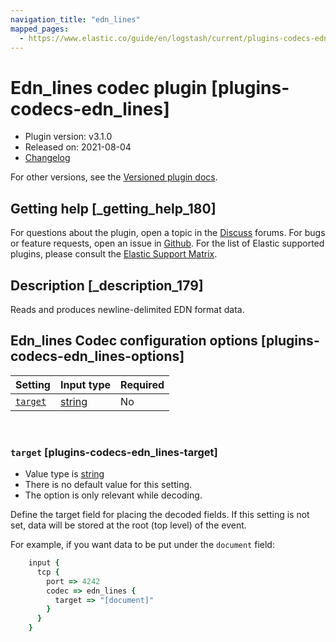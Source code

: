 ```yaml
---
navigation_title: "edn_lines"
mapped_pages:
  - https://www.elastic.co/guide/en/logstash/current/plugins-codecs-edn_lines.html
---
```


# Edn_lines codec plugin [plugins-codecs-edn_lines]


* Plugin version: v3.1.0
* Released on: 2021-08-04
* [Changelog](https://github.com/logstash-plugins/logstash-codec-edn_lines/blob/v3.1.0/CHANGELOG.md)

For other versions, see the [Versioned plugin docs](logstash-docs://docs/reference/codec-edn_lines-index.md).

## Getting help [_getting_help_180]

For questions about the plugin, open a topic in the [Discuss](http://discuss.elastic.co) forums. For bugs or feature requests, open an issue in [Github](https://github.com/logstash-plugins/logstash-codec-edn_lines). For the list of Elastic supported plugins, please consult the [Elastic Support Matrix](https://www.elastic.co/support/matrix#logstash_plugins).


## Description [_description_179]

Reads and produces newline-delimited EDN format data.


## Edn_lines Codec configuration options [plugins-codecs-edn_lines-options]

| Setting | Input type | Required |
| --- | --- | --- |
| [`target`](#plugins-codecs-edn_lines-target) | [string](/reference/configuration-file-structure.md#string) | No |

 

### `target` [plugins-codecs-edn_lines-target]

* Value type is [string](/reference/configuration-file-structure.md#string)
* There is no default value for this setting.
* The option is only relevant while decoding.

Define the target field for placing the decoded fields. If this setting is not set, data will be stored at the root (top level) of the event.

For example, if you want data to be put under the `document` field:

```ruby
    input {
      tcp {
        port => 4242
        codec => edn_lines {
          target => "[document]"
        }
      }
    }
```



